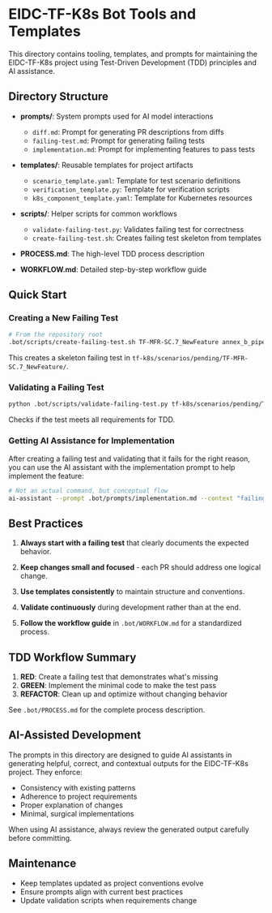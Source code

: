 # EIDC-TF-K8s Bot Tools and Templates

This directory contains tooling, templates, and prompts for maintaining the EIDC-TF-K8s project using Test-Driven Development (TDD) principles and AI assistance.

## Directory Structure

- **prompts/**: System prompts used for AI model interactions
  - `diff.md`: Prompt for generating PR descriptions from diffs
  - `failing-test.md`: Prompt for generating failing tests
  - `implementation.md`: Prompt for implementing features to pass tests

- **templates/**: Reusable templates for project artifacts
  - `scenario_template.yaml`: Template for test scenario definitions
  - `verification_template.py`: Template for verification scripts
  - `k8s_component_template.yaml`: Template for Kubernetes resources

- **scripts/**: Helper scripts for common workflows
  - `validate-failing-test.py`: Validates failing test for correctness
  - `create-failing-test.sh`: Creates failing test skeleton from templates

- **PROCESS.md**: The high-level TDD process description
- **WORKFLOW.md**: Detailed step-by-step workflow guide

## Quick Start

### Creating a New Failing Test

```bash
# From the repository root
.bot/scripts/create-failing-test.sh TF-MFR-SC.7_NewFeature annex_b_pipeline_config_examples.md#ProcessorRules
```

This creates a skeleton failing test in `tf-k8s/scenarios/pending/TF-MFR-SC.7_NewFeature/`.

### Validating a Failing Test

```bash
python .bot/scripts/validate-failing-test.py tf-k8s/scenarios/pending/TF-MFR-SC.7_NewFeature/
```

Checks if the test meets all requirements for TDD.

### Getting AI Assistance for Implementation

After creating a failing test and validating that it fails for the right reason, you can use the AI assistant with the implementation prompt to help implement the feature:

```bash
# Not an actual command, but conceptual flow
ai-assistant --prompt .bot/prompts/implementation.md --context "failing test: TF-MFR-SC.7_NewFeature"
```

## Best Practices

1. **Always start with a failing test** that clearly documents the expected behavior.

2. **Keep changes small and focused** - each PR should address one logical change.

3. **Use templates consistently** to maintain structure and conventions.

4. **Validate continuously** during development rather than at the end.

5. **Follow the workflow guide** in `.bot/WORKFLOW.md` for a standardized process.

## TDD Workflow Summary

1. **RED**: Create a failing test that demonstrates what's missing
2. **GREEN**: Implement the minimal code to make the test pass 
3. **REFACTOR**: Clean up and optimize without changing behavior

See `.bot/PROCESS.md` for the complete process description.

## AI-Assisted Development

The prompts in this directory are designed to guide AI assistants in generating helpful, correct, and contextual outputs for the EIDC-TF-K8s project. They enforce:

- Consistency with existing patterns
- Adherence to project requirements
- Proper explanation of changes
- Minimal, surgical implementations

When using AI assistance, always review the generated output carefully before committing.

## Maintenance

- Keep templates updated as project conventions evolve
- Ensure prompts align with current best practices
- Update validation scripts when requirements change
